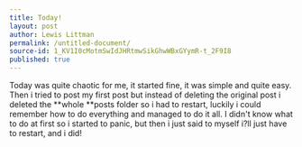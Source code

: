 ```yaml
---
title: Today!
layout: post
author: Lewis Littman
permalink: /untitled-document/
source-id: 1_KV1I0cMotmSwIdJHRtmwSikGhwWBxGYymR-t_2F9I8
published: true
---
```

Today was quite chaotic for me, it started fine, it was simple and quite easy. Then i tried to post my first post but instead of deleting the original post i deleted the **whole **posts folder so i had to restart, luckily i could remember how to do everything and managed to do it all. I didn't know what to do at first so i started to panic, but then i just said to myself i?ll just have to restart, and i did!

